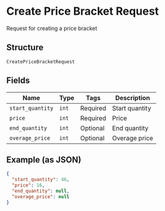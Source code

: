 
# Create Price Bracket Request

Request for creating a price bracket

## Structure

`CreatePriceBracketRequest`

## Fields

| Name | Type | Tags | Description |
|  --- | --- | --- | --- |
| `start_quantity` | `int` | Required | Start quantity |
| `price` | `int` | Required | Price |
| `end_quantity` | `int` | Optional | End quantity |
| `overage_price` | `int` | Optional | Overage price |

## Example (as JSON)

```json
{
  "start_quantity": 46,
  "price": 16,
  "end_quantity": null,
  "overage_price": null
}
```


